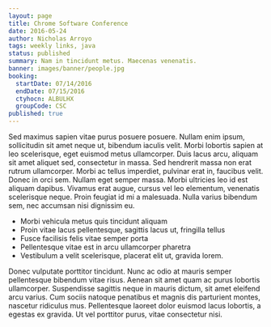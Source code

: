 ```yaml
---
layout: page
title: Chrome Software Conference
date: 2016-05-24
author: Nicholas Arroyo
tags: weekly links, java
status: published
summary: Nam in tincidunt metus. Maecenas venenatis.
banner: images/banner/people.jpg
booking:
  startDate: 07/14/2016
  endDate: 07/15/2016
  ctyhocn: ALBULHX
  groupCode: CSC
published: true
---
```

Sed maximus sapien vitae purus posuere posuere. Nullam enim ipsum, sollicitudin sit amet neque ut, bibendum iaculis velit. Morbi lobortis sapien at leo scelerisque, eget euismod metus ullamcorper. Duis lacus arcu, aliquam sit amet aliquet sed, consectetur in massa. Sed hendrerit massa non erat rutrum ullamcorper. Morbi ac tellus imperdiet, pulvinar erat in, faucibus velit. Donec in orci sem. Nullam eget semper massa. Morbi ultricies leo id est aliquam dapibus. Vivamus erat augue, cursus vel leo elementum, venenatis scelerisque neque. Proin feugiat id mi a malesuada. Nulla varius bibendum sem, nec accumsan nisi dignissim eu.

* Morbi vehicula metus quis tincidunt aliquam
* Proin vitae lacus pellentesque, sagittis lacus ut, fringilla tellus
* Fusce facilisis felis vitae semper porta
* Pellentesque vitae est in arcu ullamcorper pharetra
* Vestibulum a velit scelerisque, placerat elit ut, gravida lorem.

Donec vulputate porttitor tincidunt. Nunc ac odio at mauris semper pellentesque bibendum vitae risus. Aenean sit amet quam ac purus lobortis ullamcorper. Suspendisse sagittis neque in mauris dictum, sit amet eleifend arcu varius. Cum sociis natoque penatibus et magnis dis parturient montes, nascetur ridiculus mus. Pellentesque laoreet dolor euismod lacus lobortis, a egestas ex gravida. Ut vel porttitor purus, vitae consectetur nisi.
